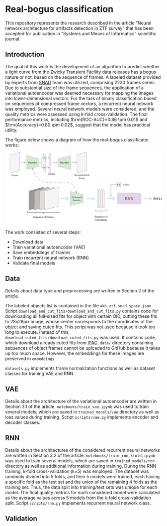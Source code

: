 # Real-bogus classification

This repository represents the research described in the article “Neural network architecture for artifacts detection in ZTF survey“ that has been accepted for publication in “Systems and Means of Informatics” scientific journal.


## Introduction

The goal of this work is the development of an algorithm to predict whether a light curve from the Zwicky Transient Facility data releases has a bogus nature or not, based on the sequence of frames. A labeled dataset provided by experts from [SNAD](https://snad.space/) team was utilized, comprising 2230 frames series. Due to  substantial size of the frame sequences, the application of a variational autoencoder was deemed necessary for mapping the images into lower-dimensional vectors. For the task of binary classification based on sequences of compressed frame vectors, a recurrent neural network was employed. Several neural network models were considered, and the quality metrics were assessed using k-fold cross-validation. The final performance metrics, including $\rm{ROC-AUC}=0.86 \pm 0.01$ and $\rm{Accuracy}=0.80 \pm 0.02$, suggest that the model has practical utility.

The figure below shows a diagram of how the real-bogus classificator works:

![](https://github.com/semtim/RB_ZTF/blob/master/readme_images/scheme_eng.png)

The work consisted of several steps:
- Download data
- Train variational autoencoder (VAE)
- Save embeddings of frames
- Train recurrent neural network (RNN)
- Validate final models


## Data

Details about data type and preprocessing are written in Section 2 of the article.

The labeled objects list is contained in the file `akb.ztf.snad.space.json`. Script `download_and_cut_fits/download_and_cut_fits.py` contains code for downloading all full-sized fits for object with certain OID, cutting these fits to 28x28pix image, whose center corresponds to the coordinates of the object and saving cuted fits. This script was not used because it took too long to execute. Instead of this, `download_cuted_fits/download_cuted_fits.py` was used. It contains code, which download already cuted fits from [IPAC](https://irsa.ipac.caltech.edu/docs/program_interface/ztf_api.html). `data/` directory containing sequences of object frames cannot be uploaded to GitHub because it takes up too much space. However, the embeddings for these images are preserved in `embeddings`.

`datasets.py` implements frame normalization functions as well as dataset classes for training VAE and RNN.

## VAE

Details about the architecture of the variational autoencoder are written in Section 3.1 of the article. `notebooks/train_vae.ipynb` was used to train several models, which are saved in `trained_models/vae` directory as well as loss values during training. Script `scripts/vae.py` implements encoder and decoder classes.

## RNN

Details about the architectures of the considered recurrent neural networks are written in Section 3.2 of the article. `notebooks/train_rnn_kfold.ipynb` was used to train several models, which are saved in `trained_models/rnn` directory as well as additional information during training. During the RNN training, k-fold cross-validation (k=5) was employed. The dataset was randomly divided into 5 folds, and then 5 models were trained, each having a specific fold as the test set and the union of the remaining 4 folds as the training set. Thus, the data split into training/test sets was unique for each model. The final quality metrics for each considered model were calculated as the average values across 5 models from the k-fold cross-validation split. Script `scripts/rnn.py` implements recurrent neural network class.

## Validation




